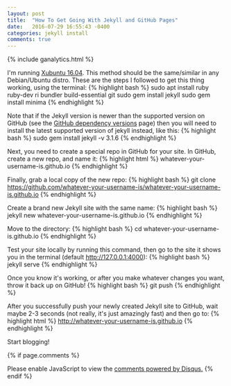 ```yaml
---
layout: post
title:  "How To Get Going With Jekyll and GitHub Pages"
date:   2016-07-29 16:55:43 -0400
categories: jekyll install
comments: true
---
```

{% include ganalytics.html %}

I'm running [Xubuntu 16.04][xubuntu]. This method should be the same/similar in any Debian/Ubuntu distro. These are the steps I followed to get this thing working, using the terminal:
{% highlight bash %}
sudo apt install ruby ruby-dev ri bundler build-essential git
sudo gem install jekyll
sudo gem install minima
{% endhighlight %}

Note that if the Jekyll version is newer than the supported version on GitHub (see the [GitHub dependency versions][github-pages-versions] page) then you will need to install the latest supported version of jekyll instead, like this:
{% highlight bash %}
sudo gem install jekyll -v 3.1.6
{% endhighlight %}

Next, you need to create a special repo in GitHub for your site. In GitHub, create a new repo, and name it:
{% highlight html %}
whatever-your-username-is.github.io
{% endhighlight %}

Finally, grab a local copy of the new repo:
{% highlight bash %}
git clone https://github.com/whatever-your-username-is/whatever-your-username-is.github.io
{% endhighlight %}

Create a brand new Jekyll site with the same name:
{% highlight bash %}
jekyll new whatever-your-username-is.github.io
{% endhighlight %}

Move to the directory:
{% highlight bash %}
cd whatever-your-username-is.github.io
{% endhighlight %}

Test your site locally by running this command, then go to the site it shows you in the terminal (default http://127.0.0.1:4000):
{% highlight bash %}
jekyll serve
{% endhighlight %}

Once you know it's working, or after you make whatever changes you want, throw it back up on GitHub!
{% highlight bash %}
git push
{% endhighlight %}

After you successfully push your newly created Jekyll site to GitHub, wait maybe 2-3 seconds (not really, it's just amazingly fast) and then go to:
{% highlight html %}
http://whatever-your-username-is.github.io
{% endhighlight %}

Start blogging!

{% if page.comments %}
<div id="disqus_thread"></div>
<script>
    /**
     *  RECOMMENDED CONFIGURATION VARIABLES: EDIT AND UNCOMMENT THE SECTION BELOW TO INSERT DYNAMIC VALUES FROM YOUR PLATFORM OR CMS.
     *  LEARN WHY DEFINING THESE VARIABLES IS IMPORTANT: https://disqus.com/admin/universalcode/#configuration-variables
     */
    /*
    var disqus_config = function () {
        this.page.url = PAGE_URL;  // Replace PAGE_URL with your page's canonical URL variable
        this.page.identifier = PAGE_IDENTIFIER; // Replace PAGE_IDENTIFIER with your page's unique identifier variable
    };
    */
    (function() {  // DON'T EDIT BELOW THIS LINE
        var d = document, s = d.createElement('script');
        
        s.src = '//blog-dalydays-com.disqus.com/embed.js';
        
        s.setAttribute('data-timestamp', +new Date());
        (d.head || d.body).appendChild(s);
    })();
</script>
<noscript>Please enable JavaScript to view the <a href="https://disqus.com/?ref_noscript" rel="nofollow">comments powered by Disqus.</a></noscript>
{% endif %}

[xubuntu]: http://xubuntu.org/
[github-pages-versions]: https://pages.github.com/versions/
